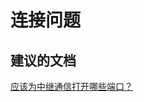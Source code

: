 <properties
    pageTitle="Connectivity issues"
    description="连接问题"
    service="microsoft.relay"
    resource="namespaces"
    authors="jtaubensee"
    displayOrder="2"
    selfHelpType="resource"
    supportTopicIds="32550706"
    resourceTags=""
    productPesIds="16123"
    cloudEnvironments="public"
/>


# <a name="connectivity-issues"></a>连接问题

## <a name="recommended-documents"></a>**建议的文档**
[应该为中继通信打开哪些端口？](https://msdn.microsoft.com/library/mt723402.aspx)



<!--HONumber=Nov16_HO2-->


